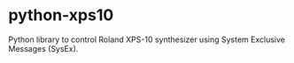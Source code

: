 # python-xps10

Python library to control Roland XPS-10 synthesizer using System Exclusive Messages (SysEx).